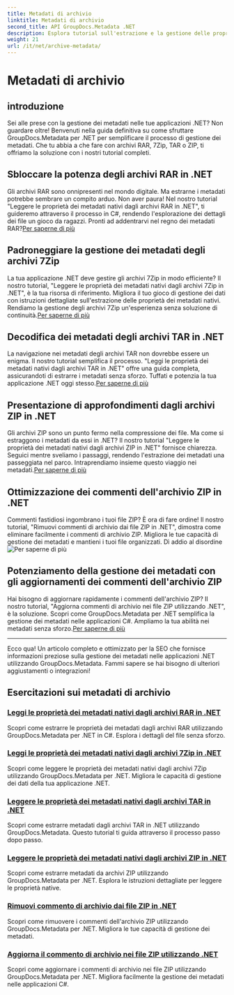 ```yaml
---
title: Metadati di archivio
linktitle: Metadati di archivio
second_title: API GroupDocs.Metadata .NET
description: Esplora tutorial sull'estrazione e la gestione delle proprietà dei metadati da vari formati di archivio come RAR, 7Zip, TAR e ZIP utilizzando GroupDocs.Metadata per .NET.
weight: 21
url: /it/net/archive-metadata/
---
```


# Metadati di archivio


## introduzione

Sei alle prese con la gestione dei metadati nelle tue applicazioni .NET? Non guardare oltre! Benvenuti nella guida definitiva su come sfruttare GroupDocs.Metadata per .NET per semplificare il processo di gestione dei metadati. Che tu abbia a che fare con archivi RAR, 7Zip, TAR o ZIP, ti offriamo la soluzione con i nostri tutorial completi.

## Sbloccare la potenza degli archivi RAR in .NET

 Gli archivi RAR sono onnipresenti nel mondo digitale. Ma estrarne i metadati potrebbe sembrare un compito arduo. Non aver paura! Nel nostro tutorial "Leggere le proprietà dei metadati nativi dagli archivi RAR in .NET", ti guideremo attraverso il processo in C#, rendendo l'esplorazione dei dettagli dei file un gioco da ragazzi. Pronti ad addentrarvi nel regno dei metadati RAR?[Per saperne di più](./read-native-metadata-rar-archives/)

## Padroneggiare la gestione dei metadati degli archivi 7Zip

La tua applicazione .NET deve gestire gli archivi 7Zip in modo efficiente? Il nostro tutorial, "Leggere le proprietà dei metadati nativi dagli archivi 7Zip in .NET", è la tua risorsa di riferimento. Migliora il tuo gioco di gestione dei dati con istruzioni dettagliate sull'estrazione delle proprietà dei metadati nativi. Rendiamo la gestione degli archivi 7Zip un'esperienza senza soluzione di continuità.[Per saperne di più](./read-native-metadata-7zip-archives/)

## Decodifica dei metadati degli archivi TAR in .NET

 La navigazione nei metadati degli archivi TAR non dovrebbe essere un enigma. Il nostro tutorial semplifica il processo. "Leggi le proprietà dei metadati nativi dagli archivi TAR in .NET" offre una guida completa, assicurandoti di estrarre i metadati senza sforzo. Tuffati e potenzia la tua applicazione .NET oggi stesso.[Per saperne di più](./read-native-metadata-tar-archives/)

## Presentazione di approfondimenti dagli archivi ZIP in .NET

Gli archivi ZIP sono un punto fermo nella compressione dei file. Ma come si estraggono i metadati da essi in .NET? Il nostro tutorial "Leggere le proprietà dei metadati nativi dagli archivi ZIP in .NET" fornisce chiarezza. Seguici mentre sveliamo i passaggi, rendendo l'estrazione dei metadati una passeggiata nel parco. Intraprendiamo insieme questo viaggio nei metadati.[Per saperne di più](./read-native-metadata-zip-archives/)

## Ottimizzazione dei commenti dell'archivio ZIP in .NET

 Commenti fastidiosi ingombrano i tuoi file ZIP? È ora di fare ordine! Il nostro tutorial, "Rimuovi commenti di archivio dai file ZIP in .NET", dimostra come eliminare facilmente i commenti di archivio ZIP. Migliora le tue capacità di gestione dei metadati e mantieni i tuoi file organizzati. Dì addio al disordine![Per saperne di più](./remove-archive-comment-zip-files/)

## Potenziamento della gestione dei metadati con gli aggiornamenti dei commenti dell'archivio ZIP

Hai bisogno di aggiornare rapidamente i commenti dell'archivio ZIP? Il nostro tutorial, "Aggiorna commenti di archivio nei file ZIP utilizzando .NET", è la soluzione. Scopri come GroupDocs.Metadata per .NET semplifica la gestione dei metadati nelle applicazioni C#. Ampliamo la tua abilità nei metadati senza sforzo.[Per saperne di più](./update-archive-comment-zip-files/)

---

Ecco qua! Un articolo completo e ottimizzato per la SEO che fornisce informazioni preziose sulla gestione dei metadati nelle applicazioni .NET utilizzando GroupDocs.Metadata. Fammi sapere se hai bisogno di ulteriori aggiustamenti o integrazioni!
## Esercitazioni sui metadati di archivio
### [Leggi le proprietà dei metadati nativi dagli archivi RAR in .NET](./read-native-metadata-rar-archives/)
Scopri come estrarre le proprietà dei metadati dagli archivi RAR utilizzando GroupDocs.Metadata per .NET in C#. Esplora i dettagli del file senza sforzo.
### [Leggi le proprietà dei metadati nativi dagli archivi 7Zip in .NET](./read-native-metadata-7zip-archives/)
Scopri come leggere le proprietà dei metadati nativi dagli archivi 7Zip utilizzando GroupDocs.Metadata per .NET. Migliora le capacità di gestione dei dati della tua applicazione .NET.
### [Leggere le proprietà dei metadati nativi dagli archivi TAR in .NET](./read-native-metadata-tar-archives/)
Scopri come estrarre metadati dagli archivi TAR in .NET utilizzando GroupDocs.Metadata. Questo tutorial ti guida attraverso il processo passo dopo passo.
### [Leggere le proprietà dei metadati nativi dagli archivi ZIP in .NET](./read-native-metadata-zip-archives/)
Scopri come estrarre metadati da archivi ZIP utilizzando GroupDocs.Metadata per .NET. Esplora le istruzioni dettagliate per leggere le proprietà native.
### [Rimuovi commento di archivio dai file ZIP in .NET](./remove-archive-comment-zip-files/)
Scopri come rimuovere i commenti dell'archivio ZIP utilizzando GroupDocs.Metadata per .NET. Migliora le tue capacità di gestione dei metadati.
### [Aggiorna il commento di archivio nei file ZIP utilizzando .NET](./update-archive-comment-zip-files/)
Scopri come aggiornare i commenti di archivio nei file ZIP utilizzando GroupDocs.Metadata per .NET. Migliora facilmente la gestione dei metadati nelle applicazioni C#.